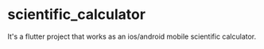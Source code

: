 # scientific_calculator

It's a flutter project that works as an ios/android mobile scientific calculator. 
